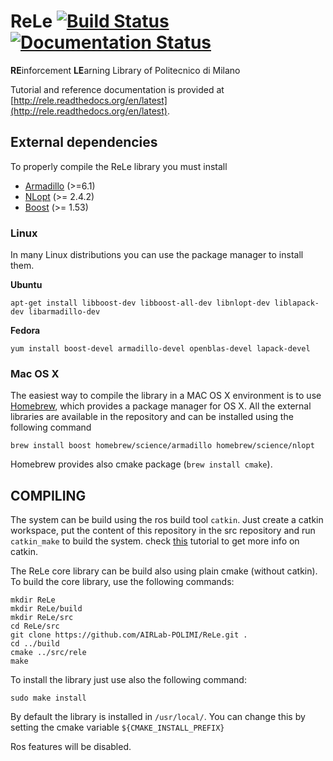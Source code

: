 # ReLe [![Build Status](http://131.175.56.232:8080/buildStatus/icon?job=ReLe-CI)](http://131.175.56.232:8080/job/ReLe-CI/) [![Documentation Status](https://readthedocs.org/projects/rele/badge/?version=latest)](http://rele.readthedocs.org/en/latest/?badge=latest)
**RE**inforcement **LE**arning Library of Politecnico di Milano

Tutorial and reference documentation is provided at
[http://rele.readthedocs.org/en/latest](http://rele.readthedocs.org/en/latest).

External dependencies
---------------------

To properly compile the ReLe library you must install
- [Armadillo](http://arma.sourceforge.net/) (>=6.1)
- [NLopt](http://ab-initio.mit.edu/wiki/index.php/NLopt) (>= 2.4.2)
- [Boost](http://www.boost.org/) (>= 1.53)

### Linux
In many Linux distributions you can use the package manager to install them.

**Ubuntu**
```
apt-get install libboost-dev libboost-all-dev libnlopt-dev liblapack-dev libarmadillo-dev
```
**Fedora**
```
yum install boost-devel armadillo-devel openblas-devel lapack-devel
```

### Mac OS X
The easiest way to compile the library in a MAC OS X environment is to use [Homebrew](http://brew.sh/), which provides a package manager for OS X.
All the external libraries are available in the repository and can be installed using the following command
```
brew install boost homebrew/science/armadillo homebrew/science/nlopt
```

Homebrew provides also cmake package (`brew install cmake`).

COMPILING
---------

The system can be build using the ros build tool `catkin`. Just create a catkin workspace, put the content of this repository in the src repository and run `catkin_make` to build the system.
check [this](http://ros.org/wiki/catkin/Tutorials/create_a_workspace) tutorial to get more info on catkin.

The ReLe core library can be build also using plain cmake (without catkin). To build the core library, use the following commands:

```
mkdir ReLe
mkdir ReLe/build
mkdir ReLe/src
cd ReLe/src
git clone https://github.com/AIRLab-POLIMI/ReLe.git .
cd ../build
cmake ../src/rele
make
```

To install the library just use also the following command:

```
sudo make install
```

By default the library is installed in `/usr/local/`. You can change this by setting the cmake variable `${CMAKE_INSTALL_PREFIX}`

Ros features will be disabled.
